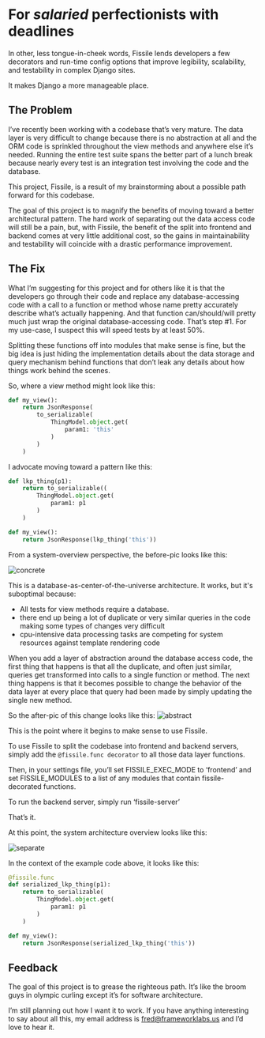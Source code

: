 # For *salaried* perfectionists with deadlines
In other, less tongue-in-cheek words, Fissile lends developers a few decorators
and run-time config options that improve legibility, scalability, and testability
in complex Django sites.

It makes Django a more manageable place.

## The Problem
I’ve recently been working with a codebase that’s very mature.  The data layer
is very difficult to change because there is no abstraction at all
and the ORM code is sprinkled throughout the view methods and anywhere else it’s
needed.  Running the entire test suite spans the better part of a lunch break
because nearly every test is an integration test involving the code and the 
database.

This project, Fissile, is a result of my brainstorming about a possible path
forward for this codebase.

The goal of this project is to magnify the benefits of moving toward a better
architectural pattern.  The hard work of separating out the data access code will 
still be a pain, but, with Fissile, the benefit of the split into frontend and 
backend comes at very little additional cost, so the gains in maintainability 
and testability will coincide with a drastic performance improvement.

## The Fix
What I’m suggesting for this project and for others like it is that the developers
go through their code and replace any database-accessing code with a call to a 
function or method whose name pretty accurately describe what’s actually happening.
And that function can/should/will pretty much just wrap the original 
database-accessing code.  That’s step #1.  For my use-case, I suspect this will 
speed tests by at least 50%.

Splitting these functions off into modules that make  sense is fine, but the big 
idea is just hiding the implementation details about the data storage and query 
mechanism behind functions that don’t leak any details about how things work 
behind the scenes.

So, where a view method might look like this:
```python
def my_view():
    return JsonResponse(
        to_serializable(
            ThingModel.object.get(
                param1: 'this'
            )
        )
    )
```
I advocate moving toward a pattern like this:
```python
def lkp_thing(p1):
    return to_serializable((
        ThingModel.object.get(
            param1: p1
        )
    )

def my_view():
    return JsonResponse(lkp_thing('this'))
```

From a system-overview perspective, the before-pic looks like this:

![concrete](https://github.com/FredAtLandMetrics/django-fissile/blob/master/static/images/concrete.png?raw=true "Concrete Data Layer Architecture")

This is a database-as-center-of-the-universe architecture.  It works, but it's suboptimal because:

* All tests for view methods require a database.
* there end up being a lot of duplicate or very similar queries in the code making some types of changes very difficult
* cpu-intensive data processing tasks are competing for system resources against template rendering code

When you add a layer of abstraction around the database access code, the first thing that happens is that all the
duplicate, and often just similar, queries get transformed into calls to a single function or method.  The next thing
happens is that it becomes possible to change the behavior of the data layer at every place that query
had been made by simply updating the single new method.

So the after-pic of this change looks like this:
![abstract](https://github.com/FredAtLandMetrics/django-fissile/blob/master/static/images/abstract.png?raw=true "Abstracted Data Layer Architecture")

This is the point where it begins to make sense to use Fissile.

To use Fissile to split the codebase into frontend and backend servers, simply add the 
`@fissile.func decorator` to all those data layer functions.

Then, in your settings file, you’ll set FISSILE_EXEC_MODE to ‘frontend’ and set 
FISSILE_MODULES to a list of any modules that contain fissile-decorated functions.

To run the backend server, simply run ‘fissile-server’

That’s it.

At this point, the system architecture overview looks like this:

![separate](https://github.com/FredAtLandMetrics/django-fissile/blob/master/static/images/separate.png?raw=true "Separated Data Layer Architecture")

In the context of the example code above, it looks like this:

```python
@fissile.func
def serialized_lkp_thing(p1):
    return to_serializable(
        ThingModel.object.get(
            param1: p1
        )
    )

def my_view():
    return JsonResponse(serialized_lkp_thing('this'))
```

## Feedback
The goal of this project is to grease the righteous path.  It’s like the broom guys
 in olympic curling except it’s for software architecture.
 
I’m still planning out how I want it to work.  If you have anything interesting to 
say about all this, my email address is fred@frameworklabs.us and I’d love to hear 
it.
